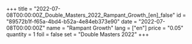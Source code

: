 +++
title = "2022-07-08T00:00:00Z_Double_Masters_2022_Rampant_Growth_[en]_false"
id = "89572b1f-f65a-4bd4-b52a-4e84eb373e90"
date = "2022-07-08T00:00:00Z"
name = "Rampant Growth"
lang = ["en"]
price = "0.05"
quantity = 1
foil = false
set = "Double Masters 2022"
+++
